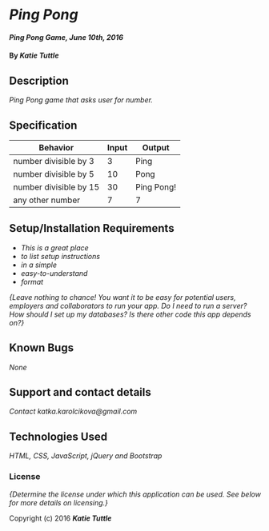 # _Ping Pong_

#### _Ping Pong Game, June 10th, 2016_

#### By _**Katie Tuttle**_

## Description

_Ping Pong game that asks user for number._

## Specification
| Behavior                          | Input| Output     |
| ----------------------------------| ---- | ---------- |
| number divisible by 3             | 3    | Ping       |
| number divisible by 5             | 10   | Pong       |
| number divisible by 15            | 30   | Ping Pong! |
| any other number                  | 7    | 7          |


## Setup/Installation Requirements

* _This is a great place_
* _to list setup instructions_
* _in a simple_
* _easy-to-understand_
* _format_

_{Leave nothing to chance! You want it to be easy for potential users, employers and collaborators to run your app. Do I need to run a server? How should I set up my databases? Is there other code this app depends on?}_

## Known Bugs

_None_

## Support and contact details

_Contact katka.karolcikova@gmail.com_

## Technologies Used

_HTML, CSS, JavaScript, jQuery and Bootstrap_

### License

*{Determine the license under which this application can be used.  See below for more details on licensing.}*

Copyright (c) 2016 **_Katie Tuttle_**
